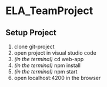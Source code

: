 # ELA_TeamProject

## Setup Project

1. clone git-project
2. open project in visual studio code
3. *(in the terminal)* cd web-app
4. *(in the terminal)* npm install 
5. *(in the terminal)* npm start
6. open localhost:4200 in the browser
